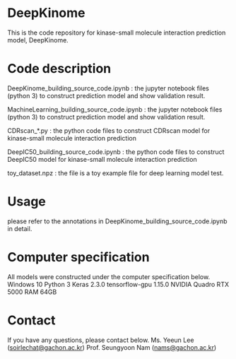 # DeepKinome
This is the code repository for kinase-small molecule interaction prediction model, DeepKinome.

# Code description
DeepKinome_building_source_code.ipynb : the jupyter notebook files (python 3) to construct prediction model and show validation result.

MachineLearning_building_source_code.ipynb : the jupyter notebook files (python 3) to construct prediction model and show validation result.

CDRscan_*.py : the python code files to construct CDRscan model for kinase-small molecule interaction prediction

DeepIC50_building_source_code.ipynb : the python code files to construct DeepIC50 model for kinase-small molecule interaction prediction

toy_dataset.npz : the file is a toy example file for deep learning model test.


# Usage
please refer to the annotations in DeepKinome_building_source_code.ipynb in detail.

# Computer specification
All models were constructed under the computer specification below.
Windows 10
Python 3
Keras 2.3.0
tensorflow-gpu 1.15.0
NVIDIA Quadro RTX 5000
RAM 64GB

# Contact
If you have any questions, please contact below.
Ms. Yeeun Lee (soirlechat@gachon.ac.kr)
Prof. Seungyoon Nam (nams@gachon.ac.kr)

